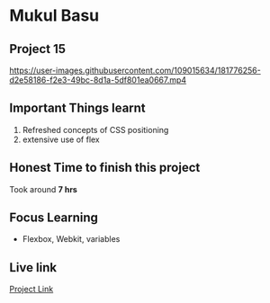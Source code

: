 # Mukul Basu

## Project 15


https://user-images.githubusercontent.com/109015634/181776256-d2e58186-f2e3-49bc-8d1a-5df801ea0667.mp4



## Important Things learnt 
1. Refreshed concepts of CSS positioning
2. extensive use of flex

## Honest Time to finish this project

Took around **7 hrs**

## Focus Learning
- Flexbox, Webkit, variables 

## Live link

[Project Link](https://project15.vercel.app/)


